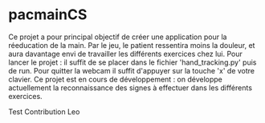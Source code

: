 # pacmainCS
Ce projet a pour principal objectif de créer une application pour la réeducation 
de la main. Par le jeu, le patient ressentira moins la douleur, et aura davantage 
envi de travailler les différents exercices chez lui.
Pour lancer le projet : il suffit de se placer dans le fichier 'hand_tracking.py' puis de run. Pour quitter la webcam il suffit d'appuyer sur la touche 'x' de votre clavier. 
Ce projet est en cours de développement : on développe actuellement la reconnaissance des signes à effectuer dans les différents exercices. 

Test Contribution Leo
